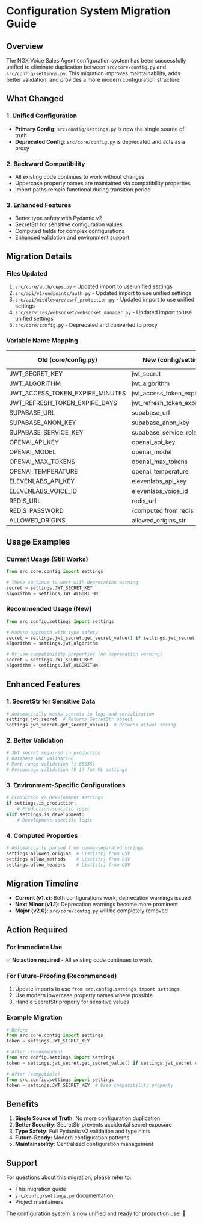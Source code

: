 # Configuration System Migration Guide

## Overview

The NGX Voice Sales Agent configuration system has been successfully unified to eliminate duplication between `src/core/config.py` and `src/config/settings.py`. This migration improves maintainability, adds better validation, and provides a more modern configuration structure.

## What Changed

### 1. Unified Configuration
- **Primary Config**: `src/config/settings.py` is now the single source of truth
- **Deprecated Config**: `src/core/config.py` is deprecated and acts as a proxy

### 2. Backward Compatibility
- All existing code continues to work without changes
- Uppercase property names are maintained via compatibility properties
- Import paths remain functional during transition period

### 3. Enhanced Features
- Better type safety with Pydantic v2
- SecretStr for sensitive configuration values
- Computed fields for complex configurations
- Enhanced validation and environment support

## Migration Details

### Files Updated
1. `src/core/auth/deps.py` - Updated import to use unified settings
2. `src/api/v1/endpoints/auth.py` - Updated import to use unified settings  
3. `src/api/middleware/csrf_protection.py` - Updated import to use unified settings
4. `src/services/websocket/websocket_manager.py` - Updated import to use unified settings
5. `src/core/config.py` - Deprecated and converted to proxy

### Variable Name Mapping

| Old (core/config.py) | New (config/settings.py) | Compatibility Property |
|---------------------|-------------------------|----------------------|
| JWT_SECRET_KEY | jwt_secret | ✅ Available |
| JWT_ALGORITHM | jwt_algorithm | ✅ Available |
| JWT_ACCESS_TOKEN_EXPIRE_MINUTES | jwt_access_token_expire_minutes | ✅ Available |
| JWT_REFRESH_TOKEN_EXPIRE_DAYS | jwt_refresh_token_expire_days | ✅ Available |
| SUPABASE_URL | supabase_url | ✅ Available |
| SUPABASE_ANON_KEY | supabase_anon_key | ✅ Available |
| SUPABASE_SERVICE_KEY | supabase_service_role_key | ✅ Available |
| OPENAI_API_KEY | openai_api_key | ✅ Available |
| OPENAI_MODEL | openai_model | ✅ Available |
| OPENAI_MAX_TOKENS | openai_max_tokens | ✅ Available |
| OPENAI_TEMPERATURE | openai_temperature | ✅ Available |
| ELEVENLABS_API_KEY | elevenlabs_api_key | ✅ Available |
| ELEVENLABS_VOICE_ID | elevenlabs_voice_id | ✅ Available |
| REDIS_URL | redis_url | ✅ Available |
| REDIS_PASSWORD | (computed from redis_url) | ✅ Available |
| ALLOWED_ORIGINS | allowed_origins_str | ✅ Available |

## Usage Examples

### Current Usage (Still Works)
```python
from src.core.config import settings

# These continue to work with deprecation warning
secret = settings.JWT_SECRET_KEY
algorithm = settings.JWT_ALGORITHM
```

### Recommended Usage (New)
```python
from src.config.settings import settings

# Modern approach with type safety
secret = settings.jwt_secret.get_secret_value() if settings.jwt_secret else None
algorithm = settings.jwt_algorithm

# Or use compatibility properties (no deprecation warning)
secret = settings.JWT_SECRET_KEY
algorithm = settings.JWT_ALGORITHM
```

## Enhanced Features

### 1. SecretStr for Sensitive Data
```python
# Automatically masks secrets in logs and serialization
settings.jwt_secret  # Returns SecretStr object
settings.jwt_secret.get_secret_value()  # Returns actual string
```

### 2. Better Validation
```python
# JWT secret required in production
# Database URL validation
# Port range validation (1-65535)
# Percentage validation (0-1) for ML settings
```

### 3. Environment-Specific Configurations
```python
# Production vs Development settings
if settings.is_production:
    # Production-specific logic
elif settings.is_development:
    # Development-specific logic
```

### 4. Computed Properties
```python
# Automatically parsed from comma-separated strings
settings.allowed_origins  # List[str] from CSV
settings.allow_methods    # List[str] from CSV
settings.allow_headers    # List[str] from CSV
```

## Migration Timeline

- **Current (v1.x)**: Both configurations work, deprecation warnings issued
- **Next Minor (v1.1)**: Deprecation warnings become more prominent
- **Major (v2.0)**: `src/core/config.py` will be completely removed

## Action Required

### For Immediate Use
✅ **No action required** - All existing code continues to work

### For Future-Proofing (Recommended)
1. Update imports to use `from src.config.settings import settings`
2. Use modern lowercase property names where possible
3. Handle SecretStr properly for sensitive values

### Example Migration
```python
# Before
from src.core.config import settings
token = settings.JWT_SECRET_KEY

# After (recommended)
from src.config.settings import settings  
token = settings.jwt_secret.get_secret_value() if settings.jwt_secret else None

# After (compatible)
from src.config.settings import settings
token = settings.JWT_SECRET_KEY  # Uses compatibility property
```

## Benefits

1. **Single Source of Truth**: No more configuration duplication
2. **Better Security**: SecretStr prevents accidental secret exposure
3. **Type Safety**: Full Pydantic v2 validation and type hints
4. **Future-Ready**: Modern configuration patterns
5. **Maintainability**: Centralized configuration management

## Support

For questions about this migration, please refer to:
- This migration guide
- `src/config/settings.py` documentation
- Project maintainers

The configuration system is now unified and ready for production use! 🚀